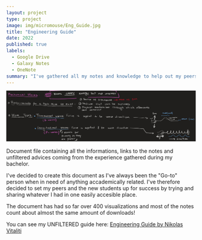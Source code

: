 ```yaml
---
layout: project
type: project
image: img/micromouse/Eng_Guide.jpg
title: "Engineering Guide"
date: 2022
published: true
labels:
  - Google Drive
  - Galaxy Notes
  - OneNote
summary: "I've gathered all my notes and knowledge to help out my peers"
---
```

<img class="img-fluid" src="../img/Eng_Guide/Eng_Guide_Header.jpg">

Document file containing all the informations, links to the notes and unfiltered advices coming from the experience gathered during my bachelor.

I've decided to create this document as I've always been the "Go-to" person when in need of anything accademically related. I've therefore decided to set my peers and the new students up for success by trying and sharing whatever I had in one easily accesible place. 

The document has had so far over 400 visualizations and most of the notes count about almost the same amount of downloads!

You can see my UNFILTERED guide here: <a href="/src/Thesis/Eng_Guide"><i class="large github icon "></i>Engineering Guide by Nikolas Vitaliti</a>
